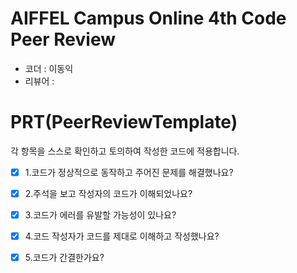 # AIFFEL Campus Online 4th Code Peer Review
- 코더 : 이동익
- 리뷰어 : 


# PRT(PeerReviewTemplate)
각 항목을 스스로 확인하고 토의하여 작성한 코드에 적용합니다.
- [X] 1.코드가 정상적으로 동작하고 주어진 문제를 해결했나요?
  
- [X] 2.주석을 보고 작성자의 코드가 이해되었나요?  

- [X] 3.코드가 에러를 유발할 가능성이 있나요?
    
- [X] 4.코드 작성자가 코드를 제대로 이해하고 작성했나요?

- [X] 5.코드가 간결한가요?
